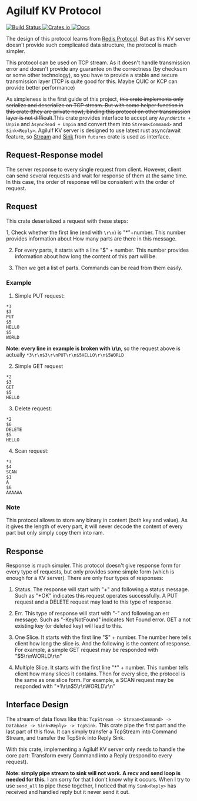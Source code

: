 # Agilulf KV Protocol

<a href="https://travis-ci.com/YangKeao/Agilulf">
  <img alt="Build Status" src="https://travis-ci.com/YangKeao/Agilulf.svg?branch=master">
</a>

<a href="https://crates.io/crates/agilulf_protocol">
  <img alt="Crates.io" src="https://img.shields.io/crates/v/agilulf_protocol.svg">
</a>

<a href="https://yangkeao.github.io/Agilulf/agilulf_protocol/">
  <img alt="Docs" src="https://img.shields.io/badge/docs-current-success.svg">
</a>
  

The design of this protocol learns from [Redis Protocol](https://redis.io/topics/protocol). But as 
this KV server doesn't provide such complicated data structure, the protocol is much simpler.

This protocol can be used on TCP stream. As it doesn't handle transmission error and doesn't provide
any guarantee on the correctness (by checksum or some other technology), so you have to provide a stable
and secure transmission layer (TCP is quite good for this. Maybe QUIC or KCP can provide better 
performance)

As simpleness is the first guide of this project, ~~this crate implements only serialize and deserialize on
TCP stream. But with some helper function in this crate (they are private now), binding this protocol on 
other transmission layer is not difficult~~.This crate provides interface to accept any `AsyncWrite + Unpin` and 
`AsyncRead + Unpin` and convert them into `Stream<Command>` and `Sink<Reply>`. Agilulf KV server is designed to use latest rust async/await 
feature, so [Stream](https://rust-lang-nursery.github.io/futures-api-docs/0.3.0-alpha.17/futures/stream/trait.Stream.html) 
and [Sink](https://rust-lang-nursery.github.io/futures-api-docs/0.3.0-alpha.17/futures/sink/trait.Sink.html) 
from `futures` crate is used as interface.

## Request-Response model

The server response to every single request from client. However, client can send several requests 
and wait for response of them at the same time. In this case, the order of response will be consistent
with the order of request.

## Request

This crate deserialized a request with these steps:

1, Check whether the first line (end with `\r\n`) is "*"+number. This number provides information about
How many parts are there in this message.

2. For every parts, it starts with a line "$" + number. This number provides information about how long 
the content of this part will be.

3. Then we get a list of parts. Commands can be read from them easily.

### Example

1. Simple PUT request:

```
*3
$3
PUT
$5
HELLO
$5
WORLD
```

**Note: every line in example is broken with \r\n**, so the request above is actually
`*3\r\n$3\r\nPUT\r\n$5HELLO\r\n$5WORLD`

2. Simple GET request

```
*2
$3
GET
$5
HELLO
```

3. Delete request:

```
*2
$6
DELETE
$5
HELLO
```

4. Scan request:

```
*3
$4
SCAN
$1
A
$6
AAAAAA
```

### Note

This protocol allows to store any binary in content (both key and value). As it gives the length of every 
part, it will never decode the content of every part but only simply copy them into ram.

## Response

Response is much simpler. This protocol doesn't give response form for every type of requests, but only 
provides some simple form (which is enough for a KV server). There are only four types of responses: 

1. Status. The response will start with "+" and following a status message. Such as "+OK" indicates this
request operates successfully. A PUT request and a DELETE request may lead to this type of response.

2. Err. This type of response will start with "-" and following an err message. Such as "-KeyNotFound"
indicates Not Found error. GET a not existing key (or deleted key) will lead to this.

3. One Slice. It starts with the first line "$" + number. The number here tells client how long 
the slice is. And the following is the content of response. For example, a simple GET request may be 
responded with "$5\r\nWORLD\r\n"

4. Multiple Slice. It starts with the first line "*" + number. This number tells client how many slices 
it contains. Then for every slice, the protocol is the same as one slice form. For example, a SCAN request
may be responded with "*1\r\n$5\r\nWORLD\r\n"

## Interface Design

The stream of data flows like this: `TcpStream -> Stream<Command> -> Database -> Sink<Reply> -> TcpSink`. 
This crate pipe the first part and the last part of this flow. It can simply transfer a TcpStream into
Command Stream, and transfer the TcpSink into Reply Sink.

With this crate, implementing a Agilulf KV server only needs to handle the core part: Transform every 
Command into a Reply (respond to every request).

**Note: simply pipe stream to sink will not work. A recv and send loop is needed for this.** I am sorry
 for that I don't know why it occurs. When I try to use `send_all` to pipe these together, I noticed that
 my `Sink<Reply>` has received and handled reply but it never send it out.